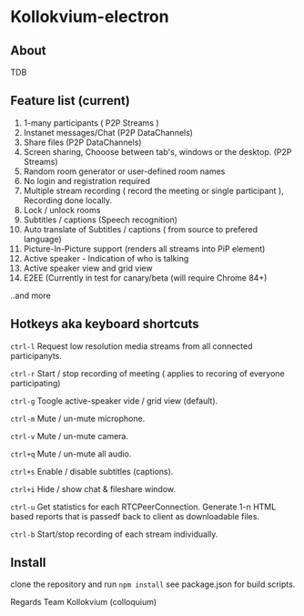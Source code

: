 # Kollokvium-electron

## About

TDB

## Feature list  (current)

1. 1-many participants ( P2P Streams )
2. Instanet messages/Chat  (P2P DataChannels) 
3. Share files (P2P DataChannels)
4. Screen sharing, Chooose between tab's, windows or the desktop. (P2P Streams)
5. Random room generator or user-defined room names
6. No login and registration required
7. Multiple stream recording ( record the meeting or single participant ), Recording done locally.
8. Lock / unlock rooms
9. Subtitles / captions (Speech recognition)
10. Auto translate of Subtitles / captions ( from source to prefered language)
11. Picture-In-Picture support (renders all streams into PiP element)
12. Active speaker - Indication of who is talking
13. Active speaker view and grid view 
14. E2EE (Currently in test for canary/beta (will require Chrome 84+)

..and more

## Hotkeys aka keyboard shortcuts  

`ctrl-l` Request low resolution media streams from all connected participanyts.

`ctrl-r` Start / stop recording of meeting ( applies to recoring of everyone participating)

`ctrl-g`  Toogle active-speaker vide / grid view (default).

`ctrl-m`  Mute / un-mute microphone.

`ctrl-v`  Mute / un-mute camera.

`ctrl+q`  Mute / un-mute all audio.

`ctrl+s`  Enable / disable subtitles (captions).

`ctrl+i`  Hide / show chat & fileshare window.

`ctrl-u` Get statistics for each RTCPeerConnection. Generate 1-n HTML based reports that is passedf back to client as downloadable files.

`ctrl-b` Start/stop recording of each stream individually. 


## Install 

clone the repository and run `npm install`  see package.json for build scripts.


Regards
    Team Kollokvium (colloquium)
 
